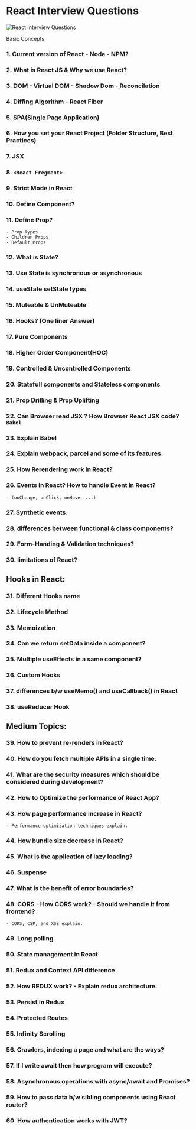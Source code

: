 # React Interview Questions

![React Interview Questions](https://github.com/ahsan-chy/ahsan-chy/assets/85479513/b4ae222b-8116-4238-bd73-01a78354df68)

Basic Concepts

### 1. Current version of React - Node - NPM?

### 2. What is React JS & Why we use React?

### 3. DOM - Virtual DOM - Shadow Dom - Reconcilation

### 4. Diffing Algorithm - React Fiber

### 5. SPA(Single Page Application)

### 6. How you set your React Project (Folder Structure, Best Practices)

### 7. JSX

### 8. `<React Fregment>`

### 9. Strict Mode in React

### 10. Define Component?

### 11. Define Prop?

    - Prop Types
    - Children Props
    - Default Props

### 12. What is State?

### 13. Use State is synchronous or asynchronous

### 14. useState setState types

### 15. Muteable & UnMuteable

### 16. Hooks? (One liner Answer)

### 17. Pure Components

### 18. Higher Order Component(HOC)

### 19. Controlled & Uncontrolled Components

### 20. Statefull components and Stateless components

### 21. Prop Drilling & Prop Uplifting

### 22. Can Browser read JSX ? How Browser React JSX code? `Babel`

### 23. Explain Babel

### 24. Explain webpack, parcel and some of its features.

### 25. How Rerendering work in React?

### 26. Events in React? How to handle Event in React?

    - (onChnage, onClick, onHover....)

### 27. Synthetic events.

### 28. differences between functional & class components?

### 29. Form-Handing & Validation techniques?

### 30. limitations of React?

## Hooks in React:

### 31. Different Hooks name

### 32. Lifecycle Method

### 33. Memoization

### 34. Can we return setData inside a component?

### 35. Multiple useEffects in a same component?

### 36. Custom Hooks

### 37. differences b/w useMemo() and useCallback() in React

### 38. useReducer Hook

## Medium Topics:

### 39. How to prevent re-renders in React?

### 40. How do you fetch multiple APIs in a single time.

### 41. What are the security measures which should be considered during development?

### 42. How to Optimize the performance of React App?

### 43. How page performance increase in React?

    - Performance optimization techniques explain.

### 44. How bundle size decrease in React?

### 45. What is the application of lazy loading?

### 46. Suspense

### 47. What is the benefit of error boundaries?

### 48. CORS - How CORS work? - Should we handle it from frontend?

    - CORS, CSP, and XSS explain.

### 49. Long polling

### 50. State management in React

### 51. Redux and Context API difference

### 52. How **REDUX** work? - Explain redux architecture.

### 53. Persist in Redux

### 54. Protected Routes

### 55. Infinity Scrolling

### 56. Crawlers, indexing a page and what are the ways?

### 57. If I write **await** then how program will execute?

### 58. Asynchronous operations with async/await and Promises?

### 59. How to pass data b/w sibling components using React router?

### 60. How authentication works with JWT?
